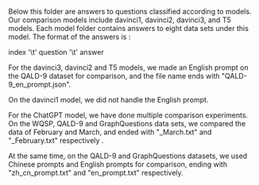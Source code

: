 Below this folder are answers to questions classified according to models. Our comparison models include davinci1, davinci2, davinci3, and T5 models. Each model folder contains answers to eight data sets under this model. The format of the answers is :  

index '\t' question '\t' answer  

For the davinci3, davinci2 and T5 models, we made an English prompt on the QALD-9 dataset for comparison, and the file name ends with "QALD-9_en_prompt.json".  

On the davinci1 model, we did not handle the English prompt.  

For the ChatGPT model, we have done multiple comparison experiments. On the WQSP, QALD-9 and GraphQuestions data sets, we compared the data of February and March, and ended with "_March.txt" and "_February.txt" respectively .  

At the same time, on the QALD-9 and GraphQuestions datasets, we used Chinese prompts and English prompts for comparison, ending with "zh_cn_prompt.txt" and "en_prompt.txt" respectively.  

